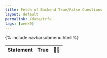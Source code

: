 ```yaml
---
title: Fetch of Backend True/False Questions
layout: default
permalink: /data/trfa
tags: [week9]
---
```


{% include navbarsubmenu.html %}

<!-- HTML table fragment for page -->
<table>
  <thead>
  <tr>
    <th>Statement</th>
    <th>True</th>
    <th>&#128002;&#128169;</th>
  </tr>
  </thead>
  <tbody id="result">
    <!-- javascript generated data -->
  </tbody>
</table>

<!-- Script is layed out in a sequence (without a function) and will execute when page is loaded -->
<script>

  // prepare HTML defined "result" container for new output
  const resultContainer = document.getElementById("result");

  // keys for joke reactions
  const TRUE = "true";
  const BULLPOOP = "false";

  // prepare fetch urls
  const url = "http://127.0.0.1:5000/api/trfa";
  const like_url = url + "/like/";  // haha reaction
  const worst_url = url + "/worst/";  // boohoo reaction

  // prepare fetch GET options
  const options = {
    method: 'GET', // *GET, POST, PUT, DELETE, etc.
    mode: 'cors', // no-cors, *cors, same-origin
    cache: 'default', // *default, no-cache, reload, force-cache, only-if-cached
    credentials: 'omit', // include, *same-origin, omit
    headers: {
      'Content-Type': 'application/json'
      // 'Content-Type': 'application/x-www-form-urlencoded',
    },
  };
  // prepare fetch PUT options, clones with JS Spread Operator (...)
  const put_options = {...options, method: 'PUT'}; // clones and replaces method

  // fetch the API
  fetch(url, options)
    // response is a RESTful "promise" on any successful fetch
    .then(response => {
      // check for response errors
      if (response.status !== 200) {
          error('GET API response failure: ' + response.status);
          return;
      }
      // valid response will have JSON data
      response.json().then(data => {
          console.log(data);
          for (const row of data) {
            // make "tr element" for each "row of data"
            const tr = document.createElement("tr");
            
            // td for joke cell
            const trfa = document.createElement("td");
              trfa.innerHTML = row.id + ". " + row.trfa;  // add fetched data to innerHTML

            // td for haha cell with onclick actions
            const true = document.createElement("td");
              const true_but = document.createElement('button');
              true_but.id = TRUE+row.id   // establishes a HAHA JS id for cell
              true_but.innerHTML = row.true;  // add fetched "haha count" to innerHTML
              true_but.onclick = function () {
                // onclick function call with "like parameters"
                reaction(TRUE, like_url+row.id, true_but.id);  
              };
              true.appendChild(true_but);  // add "haha button" to haha cell

            // td for boohoo cell with onclick actions
            const bullpoop = document.createElement("td");
              const bullpoop_but = document.createElement('button');
              bullpoop_but.id = BULLPOOP+row.id  // establishes a BOOHOO JS id for cell
              bullpoop_but.innerHTML = row.bullpoop;  // add fetched "boohoo count" to innerHTML
              bullpoop_but.onclick = function () {
                // onclick function call with "jeer parameters"
                reaction(BULLPOOP, worst_url+row.id, bullpoop_but.id);  
              };
              bullpoop.appendChild(bullpoop_but);  // add "boohoo button" to boohoo cell
             
            // this builds ALL td's (cells) into tr (row) element
            tr.appendChild(trfa);
            tr.appendChild(true);
            tr.appendChild(bullpoop);

            // this adds all the tr (row) work above to the HTML "result" container
            resultContainer.appendChild(tr);
          }
      })
  })
  // catch fetch errors (ie Nginx ACCESS to server blocked)
  .catch(err => {
    error(err + " " + url);
  });

  // Reaction function to likes or jeers user actions
  function reaction(type, put_url, elemID) {

    // fetch the API
    fetch(put_url, put_options)
    // response is a RESTful "promise" on any successful fetch
    .then(response => {
      // check for response errors
      if (response.status !== 200) {
          error("PUT API response failure: " + response.status)
          return;  // api failure
      }
      // valid response will have JSON data
      response.json().then(data => {
          console.log(data);
          // Likes or Jeers updated/incremented
          if (type === TRUE) // like data element
            document.getElementById(elemID).innerHTML = data.true;  // fetched haha data assigned to haha Document Object Model (DOM)
          else if (type === BULLPOOP) // jeer data element
            document.getElementById(elemID).innerHTML = data.bullpoop;  // fetched boohoo data assigned to boohoo Document Object Model (DOM)
          else
            error("unknown type: " + type);  // should never occur
      })
    })
    // catch fetch errors (ie Nginx ACCESS to server blocked)
    .catch(err => {
      error(err + " " + put_url);
    });
    
  }

  // Something went wrong with actions or responses
  function error(err) {
    // log as Error in console
    console.error(err);
    // append error to resultContainer
    const tr = document.createElement("tr");
    const td = document.createElement("td");
    td.innerHTML = err;
    tr.appendChild(td);
    resultContainer.appendChild(tr);
  }

</script>
